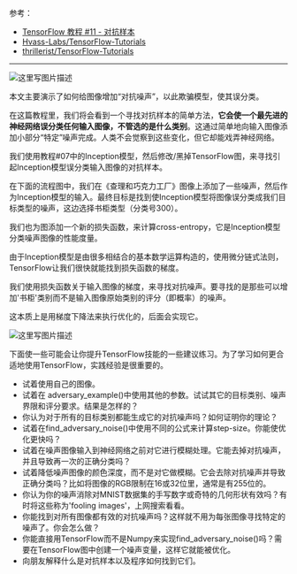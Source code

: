 参考：

- [TensorFlow 教程 #11 - 对抗样本](https://zhuanlan.zhihu.com/p/27241550)
- [Hvass-Labs/TensorFlow-Tutorials](https://github.com/Hvass-Labs/TensorFlow-Tutorials)
- [thrillerist/TensorFlow-Tutorials](https://github.com/thrillerist/TensorFlow-Tutorials)


----------
![这里写图片描述](https://pic3.zhimg.com/v2-85b543cbe7c635a3c217473b6060055a_r.jpg)

本文主要演示了如何给图像增加“对抗噪声”，以此欺骗模型，使其误分类。

在这篇教程里，我们将会看到一个寻找对抗样本的简单方法，**它会使一个最先进的神经网络误分类任何输入图像，不管选的是什么类别**。这通过简单地向输入图像添加小部分“特定”噪声完成。人类不会觉察到这些变化，但它却能戏弄神经网络。

我们使用教程#07中的Inception模型，然后修改/黑掉TensorFlow图，来寻找引起Inception模型误分类输入图像的对抗样本。

在下面的流程图中，我们在《查理和巧克力工厂》图像上添加了一些噪声，然后作为Inception模型的输入。最终目标是找到使Inception模型将图像误分类成我们目标类型的噪声，这边选择书柜类型（分类号300）。

我们也为图添加一个新的损失函数，来计算cross-entropy，它是Inception模型分类噪声图像的性能度量。

由于Inception模型是由很多相结合的基本数学运算构造的，使用微分链式法则，TensorFlow让我们很快就能找到损失函数的梯度。

我们使用损失函数关于输入图像的梯度，来寻找对抗噪声。要寻找的是那些可以增加'书柜'类别而不是输入图像原始类别的评分（即概率）的噪声。

这本质上是用梯度下降法来执行优化的，后面会实现它。

![这里写图片描述](https://pic2.zhimg.com/80/v2-271ad89cda562c62de45ab8c863a6391_hd.jpg)

下面使一些可能会让你提升TensorFlow技能的一些建议练习。为了学习如何更合适地使用TensorFlow，实践经验是很重要的。
- 试着使用自己的图像。
- 试着在 adversary_example()中使用其他的参数。试试其它的目标类别、噪声界限和评分要求。结果是怎样的？
- 你认为对于所有的目标类别都能生成它的对抗噪声吗？如何证明你的理论？
- 试着在find_adversary_noise()中使用不同的公式来计算step-size。你能使优化更快吗？
- 试着在噪声图像输入到神经网络之前对它进行模糊处理。它能去掉对抗噪声，并且导致再一次的正确分类吗？
- 试着降低噪声图像的颜色深度，而不是对它做模糊。它会去除对抗噪声并导致正确分类吗？比如将图像的RGB限制在16或32位里，通常是有255位的。
- 你认为你的噪声消除对MNIST数据集的手写数字或奇特的几何形状有效吗？有时将这些称为'fooling images'，上网搜索看看。
- 你能找到对所有图像都有效的对抗噪声吗？这样就不用为每张图像寻找特定的噪声了。你会怎么做？
- 你能直接用TensorFlow而不是Numpy来实现find_adversary_noise()吗？需要在TensorFlow图中创建一个噪声变量，这样它就能被优化。
- 向朋友解释什么是对抗样本以及程序如何找到它们。

